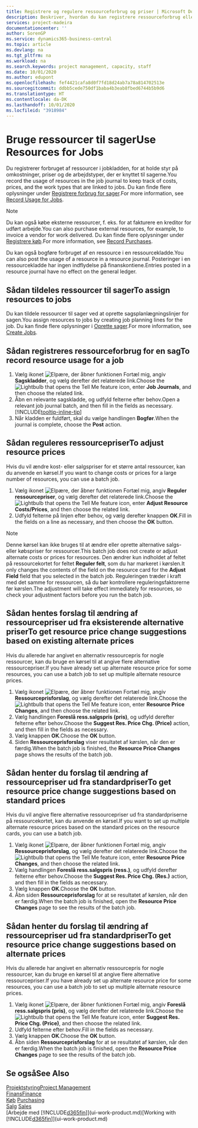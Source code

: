 ```yaml
---
title: Registrere og regulere ressourceforbrug og priser | Microsoft Docs
description: Beskriver, hvordan du kan registrere ressourceforbrug eller forbrug, der er knyttet til en sag, for at holde styr på og styre omkostninger, priser, og arbejdstyper.
services: project-madeira
documentationcenter: ''
author: SorenGP
ms.service: dynamics365-business-central
ms.topic: article
ms.devlang: na
ms.tgt_pltfrm: na
ms.workload: na
ms.search.keywords: project management, capacity, staff
ms.date: 10/01/2020
ms.author: edupont
ms.openlocfilehash: fef4421cafa8d0f7fd18d24ab7a78a814702513e
ms.sourcegitcommit: ddbb5cede750df1baba4b3eab8fbed6744b5b9d6
ms.translationtype: HT
ms.contentlocale: da-DK
ms.lasthandoff: 10/01/2020
ms.locfileid: "3918984"
---
```

# <a name="use-resources-for-jobs"></a><span data-ttu-id="6e8e7-103">Bruge ressourcer til sager</span><span class="sxs-lookup"><span data-stu-id="6e8e7-103">Use Resources for Jobs</span></span>
<span data-ttu-id="6e8e7-104">Du registrerer forbruget af ressourcer i jobkladden, for at holde styr på omkostninger, priser og de arbejdstyper, der er knyttet til sagerne.</span><span class="sxs-lookup"><span data-stu-id="6e8e7-104">You record the usage of resources in the job journal to keep track of costs, prices, and the work types that are linked to jobs.</span></span> <span data-ttu-id="6e8e7-105">Du kan finde flere oplysninger under [Registrere forbrug for sager](projects-how-record-job-usage.md).</span><span class="sxs-lookup"><span data-stu-id="6e8e7-105">For more information, see [Record Usage for Jobs](projects-how-record-job-usage.md).</span></span>

> [!NOTE]
> <span data-ttu-id="6e8e7-106">Du kan også købe eksterne ressourcer, f. eks. for at fakturere en kreditor for udført arbejde.</span><span class="sxs-lookup"><span data-stu-id="6e8e7-106">You can also purchase external resources, for example, to invoice a vendor for work delivered.</span></span> <span data-ttu-id="6e8e7-107">Du kan finde flere oplysninger under [Registrere køb](purchasing-how-record-purchases.md).</span><span class="sxs-lookup"><span data-stu-id="6e8e7-107">For more information, see [Record Purchases](purchasing-how-record-purchases.md).</span></span>

<span data-ttu-id="6e8e7-108">Du kan også bogføre forbruget af en ressource i en ressourcekladde.</span><span class="sxs-lookup"><span data-stu-id="6e8e7-108">You can also post the usage of a resource in a resource journal.</span></span> <span data-ttu-id="6e8e7-109">Posteringer i en ressourcekladde har ingen indflydelse på finanskontiene.</span><span class="sxs-lookup"><span data-stu-id="6e8e7-109">Entries posted in a resource journal have no effect on the general ledger.</span></span>

## <a name="to-assign-resources-to-jobs"></a><span data-ttu-id="6e8e7-110">Sådan tildeles ressourcer til sager</span><span class="sxs-lookup"><span data-stu-id="6e8e7-110">To assign resources to jobs</span></span>
<span data-ttu-id="6e8e7-111">Du kan tildele ressourcer til sager ved at oprette sagsplanlægningslinjer for sagen.</span><span class="sxs-lookup"><span data-stu-id="6e8e7-111">You assign resources to jobs by creating job planning lines for the job.</span></span> <span data-ttu-id="6e8e7-112">Du kan finde flere oplysninger i [Oprette sager](projects-how-create-jobs.md).</span><span class="sxs-lookup"><span data-stu-id="6e8e7-112">For more information, see [Create Jobs](projects-how-create-jobs.md).</span></span>

## <a name="to-record-resource-usage-for-a-job"></a><span data-ttu-id="6e8e7-113">Sådan registreres ressourceforbrug for en sag</span><span class="sxs-lookup"><span data-stu-id="6e8e7-113">To record resource usage for a job</span></span>
1. <span data-ttu-id="6e8e7-114">Vælg ikonet ![Elpære, der åbner funktionen Fortæl mig](media/ui-search/search_small.png "Fortæl mig, hvad du vil foretage dig"), angiv **Sagskladder**, og vælg derefter det relaterede link.</span><span class="sxs-lookup"><span data-stu-id="6e8e7-114">Choose the ![Lightbulb that opens the Tell Me feature](media/ui-search/search_small.png "Tell me what you want to do") icon, enter **Job Journals**, and then choose the related link.</span></span>
2. <span data-ttu-id="6e8e7-115">Åbn en relevante sagskladde, og udfyld felterne efter behov.</span><span class="sxs-lookup"><span data-stu-id="6e8e7-115">Open a relevant job journal batch, and then fill in the fields as necessary.</span></span> [!INCLUDE[tooltip-inline-tip](includes/tooltip-inline-tip_md.md)]
3. <span data-ttu-id="6e8e7-116">Når kladden er fuldført, skal du vælge handlingen **Bogfør**.</span><span class="sxs-lookup"><span data-stu-id="6e8e7-116">When the journal is complete, choose the **Post** action.</span></span>

## <a name="to-adjust-resource-prices"></a><span data-ttu-id="6e8e7-117">Sådan reguleres ressourcepriser</span><span class="sxs-lookup"><span data-stu-id="6e8e7-117">To adjust resource prices</span></span>
<span data-ttu-id="6e8e7-118">Hvis du vil ændre kost- eller salgspriser for et større antal ressourcer, kan du anvende en kørsel.</span><span class="sxs-lookup"><span data-stu-id="6e8e7-118">If you want to change costs or prices for a large number of resources, you can use a batch job.</span></span>  

1. <span data-ttu-id="6e8e7-119">Vælg ikonet ![Elpære, der åbner funktionen Fortæl mig](media/ui-search/search_small.png "Fortæl mig, hvad du vil foretage dig"), angiv **Reguler ressourcepriser**, og vælg derefter det relaterede link.</span><span class="sxs-lookup"><span data-stu-id="6e8e7-119">Choose the ![Lightbulb that opens the Tell Me feature](media/ui-search/search_small.png "Tell me what you want to do") icon, enter **Adjust Resource Costs/Prices**, and then choose the related link.</span></span>
2. <span data-ttu-id="6e8e7-120">Udfyld felterne på linjen efter behov, og vælg derefter knappen **OK**.</span><span class="sxs-lookup"><span data-stu-id="6e8e7-120">Fill in the fields on a line as necessary, and then choose the **OK** button.</span></span>

> [!NOTE]  
>   <span data-ttu-id="6e8e7-121">Denne kørsel kan ikke bruges til at ændre eller oprette alternative salgs- eller købspriser for ressourcer.</span><span class="sxs-lookup"><span data-stu-id="6e8e7-121">This batch job does not create or adjust alternate costs or prices for resources.</span></span> <span data-ttu-id="6e8e7-122">Den ændrer kun indholdet af feltet på ressourcekortet for feltet **Reguler felt**, som du har markeret i kørslen.</span><span class="sxs-lookup"><span data-stu-id="6e8e7-122">It only changes the contents of the field on the resource card for the **Adjust Field** field that you selected in the batch job.</span></span> <span data-ttu-id="6e8e7-123">Reguleringen træder i kraft med det samme for ressourcen, så du bør kontrollere reguleringsfaktorerne før kørslen.</span><span class="sxs-lookup"><span data-stu-id="6e8e7-123">The adjustment will take effect immediately for resources, so check your adjustment factors before you run the batch job.</span></span>

## <a name="to-get-resource-price-change-suggestions-based-on-existing-alternate-prices"></a><span data-ttu-id="6e8e7-124">Sådan hentes forslag til ændring af ressourcepriser ud fra eksisterende alternative priser</span><span class="sxs-lookup"><span data-stu-id="6e8e7-124">To get resource price change suggestions based on existing alternate prices</span></span>
<span data-ttu-id="6e8e7-125">Hvis du allerede har angivet en alternativ ressourcepris for nogle ressourcer, kan du bruge en kørsel til at angive flere alternative ressourcepriser.</span><span class="sxs-lookup"><span data-stu-id="6e8e7-125">If you have already set up alternate resource price for some resources, you can use a batch job to set up multiple alternate resource prices.</span></span>

1. <span data-ttu-id="6e8e7-126">Vælg ikonet ![Elpære, der åbner funktionen Fortæl mig](media/ui-search/search_small.png "Fortæl mig, hvad du vil foretage dig"), angiv **Ressourceprisforslag**, og vælg derefter det relaterede link.</span><span class="sxs-lookup"><span data-stu-id="6e8e7-126">Choose the ![Lightbulb that opens the Tell Me feature](media/ui-search/search_small.png "Tell me what you want to do") icon, enter **Resource Price Changes**, and then choose the related link.</span></span>
2. <span data-ttu-id="6e8e7-127">Vælg handlingen **Foreslå ress.salgspris (pris)**, og udfyld derefter felterne efter behov.</span><span class="sxs-lookup"><span data-stu-id="6e8e7-127">Choose the **Suggest Res. Price Chg. (Price)** action, and then fill in the fields as necessary.</span></span>
3. <span data-ttu-id="6e8e7-128">Vælg knappen **OK**.</span><span class="sxs-lookup"><span data-stu-id="6e8e7-128">Choose the **OK** button.</span></span>  
4. <span data-ttu-id="6e8e7-129">Siden **Ressourceprisforslag** viser resultatet af kørslen, når den er færdig.</span><span class="sxs-lookup"><span data-stu-id="6e8e7-129">When the batch job is finished, the **Resource Price Changes** page shows the results of the batch job.</span></span>

## <a name="to-get-resource-price-change-suggestions-based-on-standard-prices"></a><span data-ttu-id="6e8e7-130">Sådan henter du forslag til ændring af ressourcepriser ud fra standardpriser</span><span class="sxs-lookup"><span data-stu-id="6e8e7-130">To get resource price change suggestions based on standard prices</span></span>
<span data-ttu-id="6e8e7-131">Hvis du vil angive flere alternative ressourcepriser ud fra standardpriserne på ressourcekortet, kan du anvende en kørsel.</span><span class="sxs-lookup"><span data-stu-id="6e8e7-131">If you want to set up multiple alternate resource prices based on the standard prices on the resource cards, you can use a batch job.</span></span>  

1. <span data-ttu-id="6e8e7-132">Vælg ikonet ![Elpære, der åbner funktionen Fortæl mig](media/ui-search/search_small.png "Fortæl mig, hvad du vil foretage dig"), angiv **Ressourceprisforslag**, og vælg derefter det relaterede link.</span><span class="sxs-lookup"><span data-stu-id="6e8e7-132">Choose the ![Lightbulb that opens the Tell Me feature](media/ui-search/search_small.png "Tell me what you want to do") icon, enter **Resource Price Changes**, and then choose the related link.</span></span>
2. <span data-ttu-id="6e8e7-133">Vælg handlingen **Foreslå ress.salgspris (ress.)**, og udfyld derefter felterne efter behov.</span><span class="sxs-lookup"><span data-stu-id="6e8e7-133">Choose the **Suggest Res. Price Chg. (Res.)** action, and then fill in the fields as necessary.</span></span>  
3. <span data-ttu-id="6e8e7-134">Vælg knappen **OK**.</span><span class="sxs-lookup"><span data-stu-id="6e8e7-134">Choose the **OK** button.</span></span>  
4. <span data-ttu-id="6e8e7-135">Åbn siden **Ressourceprisforslag** for at se resultatet af kørslen, når den er færdig.</span><span class="sxs-lookup"><span data-stu-id="6e8e7-135">When the batch job is finished, open the **Resource Price Changes** page to see the results of the batch job.</span></span>

## <a name="to-get-resource-price-change-suggestions-based-on-alternate-prices"></a><span data-ttu-id="6e8e7-136">Sådan henter du forslag til ændring af ressourcepriser ud fra standardpriser</span><span class="sxs-lookup"><span data-stu-id="6e8e7-136">To get resource price change suggestions based on alternate prices</span></span>
<span data-ttu-id="6e8e7-137">Hvis du allerede har angivet en alternativ ressourcepris for nogle ressourcer, kan du bruge en kørsel til at angive flere alternative ressourcepriser.</span><span class="sxs-lookup"><span data-stu-id="6e8e7-137">If you have already set up alternate resource price for some resources, you can use a batch job to set up multiple alternate resource prices.</span></span>

1. <span data-ttu-id="6e8e7-138">Vælg ikonet ![Elpære, der åbner funktionen Fortæl mig](media/ui-search/search_small.png "Fortæl mig, hvad du vil foretage dig"), angiv **Foreslå ress.salgspris (pris)**, og vælg derefter det relaterede link.</span><span class="sxs-lookup"><span data-stu-id="6e8e7-138">Choose the ![Lightbulb that opens the Tell Me feature](media/ui-search/search_small.png "Tell me what you want to do") icon, enter **Suggest Res. Price Chg. (Price)**, and then choose the related link.</span></span>  
2. <span data-ttu-id="6e8e7-139">Udfyld felterne efter behov.</span><span class="sxs-lookup"><span data-stu-id="6e8e7-139">Fill in the fields as necessary.</span></span>
3. <span data-ttu-id="6e8e7-140">Vælg knappen **OK**.</span><span class="sxs-lookup"><span data-stu-id="6e8e7-140">Choose the **OK** button.</span></span>  
4. <span data-ttu-id="6e8e7-141">Åbn siden **Ressourceprisforslag** for at se resultatet af kørslen, når den er færdig.</span><span class="sxs-lookup"><span data-stu-id="6e8e7-141">When the batch job is finished, open the **Resource Price Changes** page to see the results of the batch job.</span></span>

## <a name="see-also"></a><span data-ttu-id="6e8e7-142">Se også</span><span class="sxs-lookup"><span data-stu-id="6e8e7-142">See Also</span></span>
[<span data-ttu-id="6e8e7-143">Projektstyring</span><span class="sxs-lookup"><span data-stu-id="6e8e7-143">Project Management</span></span>](projects-manage-projects.md)  
[<span data-ttu-id="6e8e7-144">Finans</span><span class="sxs-lookup"><span data-stu-id="6e8e7-144">Finance</span></span>](finance.md)  
<span data-ttu-id="6e8e7-145">[Køb](purchasing-manage-purchasing.md)       </span><span class="sxs-lookup"><span data-stu-id="6e8e7-145">[Purchasing](purchasing-manage-purchasing.md)       </span></span>  
<span data-ttu-id="6e8e7-146">[Salg](sales-manage-sales.md)   </span><span class="sxs-lookup"><span data-stu-id="6e8e7-146">[Sales](sales-manage-sales.md)   </span></span>  
<span data-ttu-id="6e8e7-147">[Arbejde med [!INCLUDE[d365fin](includes/d365fin_md.md)]](ui-work-product.md)</span><span class="sxs-lookup"><span data-stu-id="6e8e7-147">[Working with [!INCLUDE[d365fin](includes/d365fin_md.md)]](ui-work-product.md)</span></span>  
